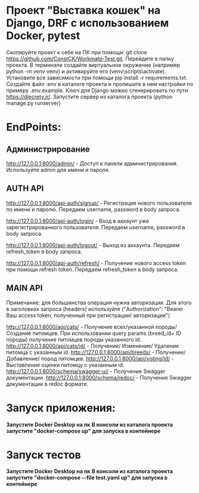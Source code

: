 # Проект "Выставка кошек" на Django, DRF с использованием  Docker, pytest

Скопируйте проект к себе на ПК при помощи: git clone https://github.com/ConstCK/Workmate-Test.git.
Перейдите в папку проекта.
В терминале создайте виртуальное окружение (например python -m venv venv) и активируйте его (venv\scripts\activate).
Установите все зависимости при помощи pip install -r requirements.txt.
Создайте файл .env в каталоге проекта и пропишите в нем настройки по примеру .env.example.
Ключ для Django можно сгенерировать по пути https://djecrety.ir/.
Запустите сервер из каталога проекта (python manage.py runserver)

# EndPoints:

## Администрирование

http://127.0.0.1:8000/admin/ - Доступ к панели администрирования. Используйте admin для имени и пароля.

## AUTH API

http://127.0.0.1:8000/api-auth/signup/ - Регистрация нового пользователя по имени и паролю.
Передаем username, password в body запроса.

http://127.0.0.1:8000/api-auth/login/ - Вход в аккаунт уже зарегистрированного пользователя.
Передаем username, password в body запроса.

http://127.0.0.1:8000/api-auth/logout/ - Выход из аккаунта. Передаем refresh_token в body запроса.

http://127.0.0.1:8000/api-auth/refresh/ - Получение нового access token при помощи refresh token.
Передаем refresh_token в body запроса.

## MAIN API
Примечание: для большинства операция нужна авторизация. Для этого в заголовках запроса (headers) 
используйте ("Authorization": "Bearer Ваш access token, полученный при регистрации/ авторизации")

http://127.0.0.1:8000/api/cats/ - Получение всех/указанной породы/ Создание питомцев.
При использовании query params (breed_id= ID породы) получение питомцев породы указанного id.
http://127.0.0.1:8000/api/cats/id/ - Получение/ Изменение/ Удаление питомца с указанным id. 
http://127.0.0.1:8000/api/breeds/ - Получение/ Добавление/ пород питомцев. 
http://127.0.0.1:8000/api/voting/id/ - Выставление оценки питомцу с указанным id.
http://127.0.0.1:8000/schema/swagger-ui/ - Получение Swagger документации. 
http://127.0.0.1:8000/schema/redoc/ - Получение Swagger документации в redoc формате. 

# Запуск приложения:

**Запустите Docker Desktop на пк**
**В консоли из каталога проекта запустите "docker-compose up" для запуска в контейнере**

# Запуск тестов
**Запустите Docker Desktop на пк**
**В консоли из каталога проекта запустите "docker-compose --file test.yaml up" для запуска в контейнере**

